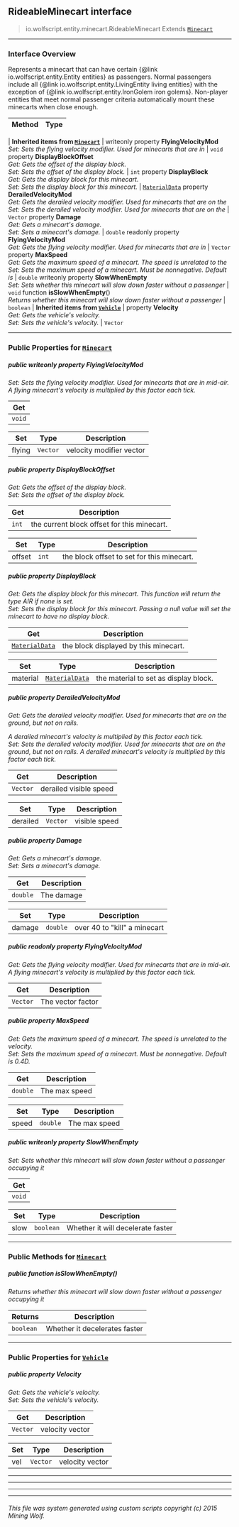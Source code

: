 ## RideableMinecart __interface__

>io.wolfscript.entity.minecart.RideableMinecart
>Extends [`Minecart`](../Minecart.md)

---

### Interface Overview

Represents a minecart that can have certain {@link io.wolfscript.entity.Entity entities} as passengers. Normal passengers include all {@link io.wolfscript.entity.LivingEntity living entities} with the exception of {@link io.wolfscript.entity.IronGolem iron golems}. Non-player entities that meet normal passenger criteria automatically mount these minecarts when close enough.

Method | Type   
--- | :--- 
 |
__Inherited items from [`Minecart`](../Minecart.md)__ |
 writeonly property __FlyingVelocityMod__ <br> _Set: Sets the flying velocity modifier. Used for minecarts that are in_ | `void`
  property __DisplayBlockOffset__ <br> _Get: Gets the offset of the display block.<br>Set: Sets the offset of the display block._ | `int`
  property __DisplayBlock__ <br> _Get: Gets the display block for this minecart.<br>Set: Sets the display block for this minecart._ | [`MaterialData`](../../material/MaterialData.md)
  property __DerailedVelocityMod__ <br> _Get: Gets the derailed velocity modifier. Used for minecarts that are on the<br>Set: Sets the derailed velocity modifier. Used for minecarts that are on the_ | `Vector`
  property __Damage__ <br> _Get: Gets a minecart's damage.<br>Set: Sets a minecart's damage._ | `double`
 readonly property __FlyingVelocityMod__ <br> _Get: Gets the flying velocity modifier. Used for minecarts that are in_ | `Vector`
  property __MaxSpeed__ <br> _Get: Gets the maximum speed of a minecart. The speed is unrelated to the<br>Set: Sets the maximum speed of a minecart. Must be nonnegative. Default is_ | `double`
 writeonly property __SlowWhenEmpty__ <br> _Set: Sets whether this minecart will slow down faster without a passenger_ | `void`
 function __isSlowWhenEmpty__() <br> _Returns whether this minecart will slow down faster without a passenger_ | `boolean`
 |
__Inherited items from [`Vehicle`](../Vehicle.md)__ |
  property __Velocity__ <br> _Get: Gets the vehicle's velocity.<br>Set: Sets the vehicle's velocity._ | `Vector`







---


### Public Properties for [`Minecart`](../Minecart.md)

##### <a id='flyingvelocitymod'></a>public  writeonly property __FlyingVelocityMod__

_Set: Sets the flying velocity modifier. Used for minecarts that are in mid-air. A flying minecart's velocity is multiplied by this factor each tick._

Get | 
--- | 
`void` |

Set | Type | Description  
--- | --- | --- 
flying | `Vector` | velocity modifier vector


##### <a id='displayblockoffset'></a>public   property __DisplayBlockOffset__

_Get: Gets the offset of the display block.<br>Set: Sets the offset of the display block._

Get | Description
--- | --- 
`int` | the current block offset for this minecart.

Set | Type | Description  
--- | --- | --- 
offset | `int` | the block offset to set for this minecart.


##### <a id='displayblock'></a>public   property __DisplayBlock__

_Get: Gets the display block for this minecart. This function will return the type AIR if none is set.<br>Set: Sets the display block for this minecart. Passing a null value will set the minecart to have no display block._

Get | Description
--- | --- 
[`MaterialData`](../../material/MaterialData.md) | the block displayed by this minecart.

Set | Type | Description  
--- | --- | --- 
material | [`MaterialData`](../../material/MaterialData.md) | the material to set as display block.


##### <a id='derailedvelocitymod'></a>public   property __DerailedVelocityMod__

_Get: Gets the derailed velocity modifier. Used for minecarts that are on the ground, but not on rails. <p> A derailed minecart's velocity is multiplied by this factor each tick.<br>Set: Sets the derailed velocity modifier. Used for minecarts that are on the ground, but not on rails. A derailed minecart's velocity is multiplied by this factor each tick._

Get | Description
--- | --- 
`Vector` | derailed visible speed

Set | Type | Description  
--- | --- | --- 
derailed | `Vector` | visible speed


##### <a id='damage'></a>public   property __Damage__

_Get: Gets a minecart's damage.<br>Set: Sets a minecart's damage._

Get | Description
--- | --- 
`double` | The damage

Set | Type | Description  
--- | --- | --- 
damage | `double` | over 40 to "kill" a minecart


##### <a id='flyingvelocitymod'></a>public  readonly property __FlyingVelocityMod__

_Get: Gets the flying velocity modifier. Used for minecarts that are in mid-air. A flying minecart's velocity is multiplied by this factor each tick._

Get | Description
--- | --- 
`Vector` | The vector factor



##### <a id='maxspeed'></a>public   property __MaxSpeed__

_Get: Gets the maximum speed of a minecart. The speed is unrelated to the velocity.<br>Set: Sets the maximum speed of a minecart. Must be nonnegative. Default is 0.4D._

Get | Description
--- | --- 
`double` | The max speed

Set | Type | Description  
--- | --- | --- 
speed | `double` | The max speed


##### <a id='slowwhenempty'></a>public  writeonly property __SlowWhenEmpty__

_Set: Sets whether this minecart will slow down faster without a passenger occupying it_

Get | 
--- | 
`void` |

Set | Type | Description  
--- | --- | --- 
slow | `boolean` | Whether it will decelerate faster


---

### Public Methods for [`Minecart`](../Minecart.md)

##### <a id='isslowwhenempty'></a>public  function __isSlowWhenEmpty__()

_Returns whether this minecart will slow down faster without a passenger occupying it_

Returns | Description
--- | --- 
`boolean` | Whether it decelerates faster


---

### Public Properties for [`Vehicle`](../Vehicle.md)

##### <a id='velocity'></a>public   property __Velocity__

_Get: Gets the vehicle's velocity.<br>Set: Sets the vehicle's velocity._

Get | Description
--- | --- 
`Vector` | velocity vector

Set | Type | Description  
--- | --- | --- 
vel | `Vector` | velocity vector


---
---


---


---


###### This file was system generated using custom scripts copyright (c) 2015 Mining Wolf.
	


